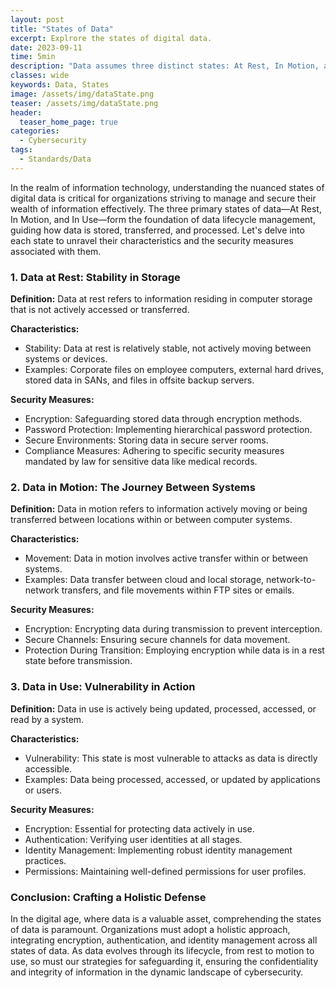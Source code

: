 ```yaml
---
layout: post
title: "States of Data"
excerpt: Explrore the states of digital data.
date: 2023-09-11
time: 5min
description: "Data assumes three distinct states: At Rest, In Motion, and In Use. Data at rest, a state of dormancy, finds itself securely stored on hard drives or backup servers, shielded by encryption and password hierarchies. In motion, data becomes a digital voyager, traversing networks and cloud storage, protected by encryption during transmission."
classes: wide
keywords: Data, States
image: /assets/img/dataState.png
teaser: /assets/img/dataState.png
header:
  teaser_home_page: true
categories:
  - Cybersecurity
tags:  
  - Standards/Data
---
```



In the realm of information technology, understanding the nuanced states of digital data is critical for organizations striving to manage and secure their wealth of information effectively. The three primary states of data—At Rest, In Motion, and In Use—form the foundation of data lifecycle management, guiding how data is stored, transferred, and processed. Let's delve into each state to unravel their characteristics and the security measures associated with them.

### **1. Data at Rest: Stability in Storage**

**Definition:** Data at rest refers to information residing in computer storage that is not actively accessed or transferred.

**Characteristics:**
- Stability: Data at rest is relatively stable, not actively moving between systems or devices.
- Examples: Corporate files on employee computers, external hard drives, stored data in SANs, and files in offsite backup servers.

**Security Measures:**
- Encryption: Safeguarding stored data through encryption methods.
- Password Protection: Implementing hierarchical password protection.
- Secure Environments: Storing data in secure server rooms.
- Compliance Measures: Adhering to specific security measures mandated by law for sensitive data like medical records.

### **2. Data in Motion: The Journey Between Systems**

**Definition:** Data in motion refers to information actively moving or being transferred between locations within or between computer systems.

**Characteristics:**
- Movement: Data in motion involves active transfer within or between systems.
- Examples: Data transfer between cloud and local storage, network-to-network transfers, and file movements within FTP sites or emails.

**Security Measures:**
- Encryption: Encrypting data during transmission to prevent interception.
- Secure Channels: Ensuring secure channels for data movement.
- Protection During Transition: Employing encryption while data is in a rest state before transmission.

### **3. Data in Use: Vulnerability in Action**

**Definition:** Data in use is actively being updated, processed, accessed, or read by a system.

**Characteristics:**
- Vulnerability: This state is most vulnerable to attacks as data is directly accessible.
- Examples: Data being processed, accessed, or updated by applications or users.

**Security Measures:**
- Encryption: Essential for protecting data actively in use.
- Authentication: Verifying user identities at all stages.
- Identity Management: Implementing robust identity management practices.
- Permissions: Maintaining well-defined permissions for user profiles.

### **Conclusion: Crafting a Holistic Defense**

In the digital age, where data is a valuable asset, comprehending the states of data is paramount. Organizations must adopt a holistic approach, integrating encryption, authentication, and identity management across all states of data. As data evolves through its lifecycle, from rest to motion to use, so must our strategies for safeguarding it, ensuring the confidentiality and integrity of information in the dynamic landscape of cybersecurity.
